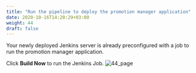 ```yaml
---
title: "Run the pipeline to deploy the promotion manager application"
date: 2020-10-16T14:20:29+03:00
weight: 44
draft: false
---
```

Your newly deployed Jenkins server is already preconfigured with a job to run the promotion manager application. 

Click __Build Now__ to run the Jenkins Job. 
 ![44_page](/images/module3/44_page.png)

